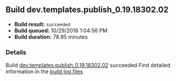 ## Build dev.templates.publish_0.19.18302.02
- **Build result:** `succeeded`
- **Build queued:** 10/29/2018 1:04:56 PM
- **Build duration:** 78.95 minutes
### Details
Build [dev.templates.publish_0.19.18302.02](https://winappstudio.visualstudio.com/web/build.aspx?pcguid=a4ef43be-68ce-4195-a619-079b4d9834c2&builduri=vstfs%3a%2f%2f%2fBuild%2fBuild%2f26487) succeeded
Find detailed information in the [build log files](https://uwpctdiags.blob.core.windows.net/buildlogs/dev.templates.publish_0.19.18302.02_logs.zip)
